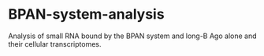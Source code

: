 # BPAN-system-analysis
Analysis of small RNA bound by the BPAN system and long-B Ago alone and their cellular transcriptomes.
